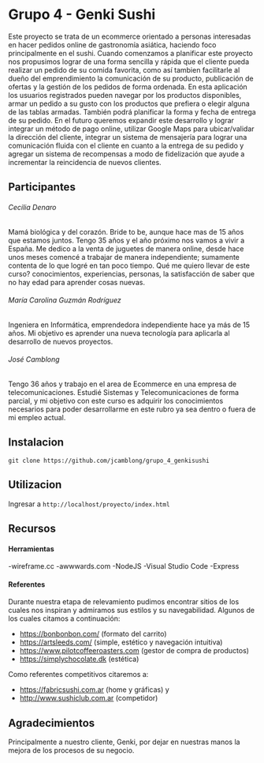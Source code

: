 # Grupo 4 - Genki Sushi

Este proyecto se trata de un ecommerce orientado a personas interesadas en hacer pedidos online de gastronomía asiática, haciendo foco principalmente en el sushi. Cuando comenzamos a planificar este proyecto nos propusimos lograr de una forma sencilla y rápida que el cliente pueda realizar un pedido de su comida favorita, como así tambien facilitarle al dueño del emprendimiento la comunicación de su producto, publicación de ofertas y la gestión de los pedidos de forma ordenada. 
En esta aplicación los usuarios registrados pueden navegar por los productos disponibles, armar un pedido a su gusto con los productos que prefiera o elegir alguna de las tablas armadas. También podrá planificar la forma y fecha de entrega de su pedido. 
En el futuro queremos expandir este desarrollo y lograr integrar un método de pago online, utilizar Google Maps para ubicar/validar la dirección del cliente, integrar un sistema de mensajería para lograr una comunicación fluida con el cliente en cuanto a la entrega de su pedido y agregar un sistema de recompensas a modo de fidelización que ayude a incrementar la reincidencia de nuevos clientes.



## Participantes

###### Cecilia Denaro
Mamá biológica y del corazón. Bride to be, aunque hace mas de 15 años que estamos juntos. Tengo 35 años y el año próximo nos vamos a vivir a España. Me dedico a la venta de juguetes de manera online, desde hace unos meses comencé a trabajar de manera independiente; sumamente contenta de lo que logré en tan poco tiempo. 
Qué me quiero llevar de este curso? conocimientos, experiencias, personas, la satisfacción de saber que no hay edad para aprender cosas nuevas.



###### María Carolina Guzmán Rodríguez
Ingeniera en Informática, emprendedora independiente hace ya más de 15 años. Mi objetivo es aprender una nueva tecnología para aplicarla al desarrollo de nuevos proyectos.



###### José Camblong
Tengo 36 años y trabajo en el area de Ecommerce en una empresa de telecomunicaciones. Estudié Sistemas y Telecomunicaciones de forma parcial, y mi objetivo con este curso es adquirir los conocimientos necesarios para poder desarrollarme en este rubro ya sea dentro o fuera de mi empleo actual.



## Instalacion

```git clone https://github.com/jcamblong/grupo_4_genkisushi```



## Utilizacion

Ingresar a ```http://localhost/proyecto/index.html``` 



## Recursos

#### Herramientas

-wireframe.cc
-awwwards.com
-NodeJS
-Visual Studio Code
-Express


#### Referentes
Durante nuestra etapa de relevamiento pudimos encontrar sitios de los cuales nos inspiran y admiramos sus estilos y su navegabilidad. Algunos de los cuales citamos a continuación:

- https://bonbonbon.com/ (formato del carrito)
- https://artsleeds.com/ (simple, estético y navegación intuitiva)
- https://www.pilotcoffeeroasters.com (gestor de compra de productos)
- https://simplychocolate.dk (estética)

Como referentes competitivos citaremos a:
- https://fabricsushi.com.ar (home y gráficas)
y
- http://www.sushiclub.com.ar (competidor)



## Agradecimientos

Principalmente a nuestro cliente, Genki, por dejar en nuestras manos la mejora de los procesos de su negocio.
